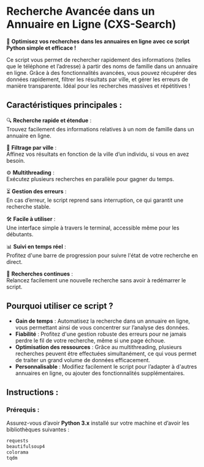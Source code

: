 # Recherche Avancée dans un Annuaire en Ligne (CXS-Search)

🚀 **Optimisez vos recherches dans les annuaires en ligne avec ce script Python simple et efficace !**

Ce script vous permet de rechercher rapidement des informations (telles que le téléphone et l’adresse) à partir des noms de famille dans un annuaire en ligne. Grâce à des fonctionnalités avancées, vous pouvez récupérer des données rapidement, filtrer les résultats par ville, et gérer les erreurs de manière transparente. Idéal pour les recherches massives et répétitives !

## Caractéristiques principales :

🔍 **Recherche rapide et étendue** :  
Trouvez facilement des informations relatives à un nom de famille dans un annuaire en ligne.

🌆 **Filtrage par ville** :  
Affinez vos résultats en fonction de la ville d’un individu, si vous en avez besoin.

⚙️ **Multithreading** :  
Exécutez plusieurs recherches en parallèle pour gagner du temps.

⏳ **Gestion des erreurs** :  
En cas d’erreur, le script reprend sans interruption, ce qui garantit une recherche stable.

🛠️ **Facile à utiliser** :  
Une interface simple à travers le terminal, accessible même pour les débutants.

📊 **Suivi en temps réel** :  
Profitez d'une barre de progression pour suivre l'état de votre recherche en direct.

🔄 **Recherches continues** :  
Relancez facilement une nouvelle recherche sans avoir à redémarrer le script.

## Pourquoi utiliser ce script ?

- **Gain de temps** : Automatisez la recherche dans un annuaire en ligne, vous permettant ainsi de vous concentrer sur l’analyse des données.
- **Fiabilité** : Profitez d'une gestion robuste des erreurs pour ne jamais perdre le fil de votre recherche, même si une page échoue.
- **Optimisation des ressources** : Grâce au multithreading, plusieurs recherches peuvent être effectuées simultanément, ce qui vous permet de traiter un grand volume de données efficacement.
- **Personnalisable** : Modifiez facilement le script pour l’adapter à d'autres annuaires en ligne, ou ajouter des fonctionnalités supplémentaires.

## Instructions :

### Prérequis :
Assurez-vous d’avoir **Python 3.x** installé sur votre machine et d’avoir les bibliothèques suivantes :

```bash
requests
beautifulsoup4
colorama
tqdm
